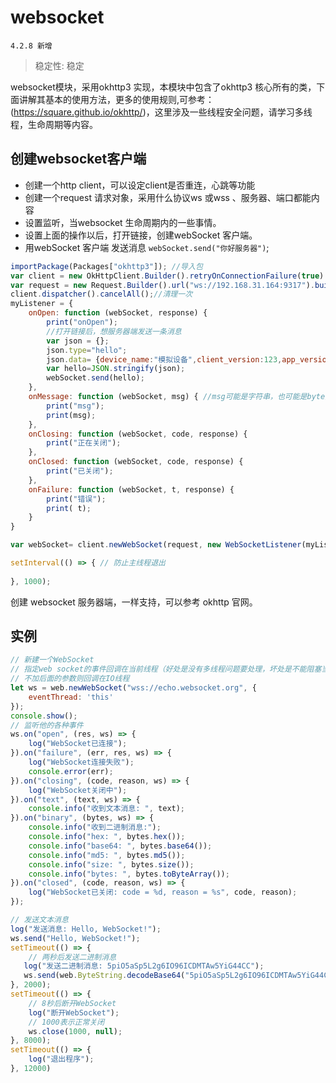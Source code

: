 # websocket
` 4.2.8 新增 `
> 稳定性: 稳定

websocket模块，采用okhttp3 实现，本模块中包含了okhttp3 核心所有的类，下面讲解其基本的使用方法，更多的使用规则,可参考：(https://square.github.io/okhttp/)，这里涉及一些线程安全问题，请学习多线程，生命周期等内容。

## 创建websocket客户端
+ 创建一个http client，可以设定client是否重连，心跳等功能
+ 创建一个request 请求对象，采用什么协议ws 或wss 、服务器、端口都能内容
+ 设置监听，当websocket 生命周期内的一些事情。 
+ 设置上面的操作以后，打开链接，创建webSocket 客户端。
+ 用webSocket 客户端 发送消息 `webSocket.send("你好服务器")`;

``` js
importPackage(Packages["okhttp3"]); //导入包
var client = new OkHttpClient.Builder().retryOnConnectionFailure(true).build();
var request = new Request.Builder().url("ws://192.168.31.164:9317").build(); //vscode  插件的ip地址，
client.dispatcher().cancelAll();//清理一次
myListener = {
    onOpen: function (webSocket, response) {
        print("onOpen");
		//打开链接后，想服务器端发送一条消息
        var json = {};
        json.type="hello";
        json.data= {device_name:"模拟设备",client_version:123,app_version:123,app_version_code:"233"};
        var hello=JSON.stringify(json);
        webSocket.send(hello);
    },
    onMessage: function (webSocket, msg) { //msg可能是字符串，也可能是byte数组，取决于服务器送的内容
        print("msg");
        print(msg);
    },
    onClosing: function (webSocket, code, response) {
        print("正在关闭");
    },
    onClosed: function (webSocket, code, response) {
        print("已关闭");
    },
    onFailure: function (webSocket, t, response) {
        print("错误");
        print( t);
    }
}

var webSocket= client.newWebSocket(request, new WebSocketListener(myListener)); //创建链接

setInterval(() => { // 防止主线程退出
    
}, 1000);

```

创建 websocket 服务器端，一样支持，可以参考 okhttp 官网。

## 实例
```js
// 新建一个WebSocket
// 指定web socket的事件回调在当前线程（好处是没有多线程问题要处理，坏处是不能阻塞当前线程，包括死循环）
// 不加后面的参数则回调在IO线程
let ws = web.newWebSocket("wss://echo.websocket.org", {
    eventThread: 'this'
});
console.show();
// 监听他的各种事件
ws.on("open", (res, ws) => {
    log("WebSocket已连接");
}).on("failure", (err, res, ws) => {
    log("WebSocket连接失败");
    console.error(err);
}).on("closing", (code, reason, ws) => {
    log("WebSocket关闭中");
}).on("text", (text, ws) => {
    console.info("收到文本消息: ", text);
}).on("binary", (bytes, ws) => {
    console.info("收到二进制消息:");
    console.info("hex: ", bytes.hex());
    console.info("base64: ", bytes.base64());
    console.info("md5: ", bytes.md5());
    console.info("size: ", bytes.size());
    console.info("bytes: ", bytes.toByteArray());
}).on("closed", (code, reason, ws) => {
    log("WebSocket已关闭: code = %d, reason = %s", code, reason);
});

// 发送文本消息
log("发送消息: Hello, WebSocket!");
ws.send("Hello, WebSocket!");
setTimeout(() => {
    // 两秒后发送二进制消息
   log("发送二进制消息: 5piO5aSp5L2g6IO96ICDMTAw5YiG44CC");
   ws.send(web.ByteString.decodeBase64("5piO5aSp5L2g6IO96ICDMTAw5YiG44CC"));
}, 2000);
setTimeout(() => {
    // 8秒后断开WebSocket
    log("断开WebSocket");
    // 1000表示正常关闭
    ws.close(1000, null);
}, 8000);
setTimeout(() => {
    log("退出程序");
}, 12000)

```